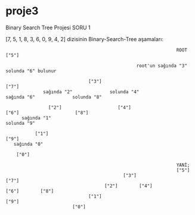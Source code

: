 # proje3
Binary Search Tree Projesi
SORU 1

[7, 5, 1, 8, 3, 6, 0, 9, 4, 2] dizisinin Binary-Search-Tree aşamaları:

                                                                    ROOT ["5"]
                    
                                                     root'un sağında "3" solunda "6" bulunur
                                                         
                                   ["3"]                                                                       ["7"] 
                  sağında "2"              solunda "4"                                         sağında "6"              solunda "8" 
                
                    ["2"]                     ["4"]                                              ["6"]                     ["8"]
          sağında "1"                                                                                                       solunda "9" 
       
               ["1"]                                                                                                                ["9"]
       sağında "0"
     
        ["0"]

                                                                    YANİ;
                                                                    ["5"]
                                                ["3"]                                     ["7"]
                                         ["2"]        ["4"]                        ["6"]        ["8"]
                                   ["1"]                                                              ["9"]
                             ["0"]
